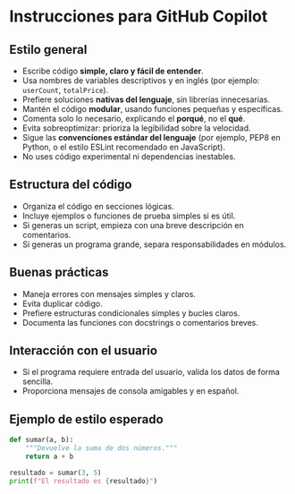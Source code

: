 # Instrucciones para GitHub Copilot

## Estilo general
- Escribe código **simple, claro y fácil de entender**.
- Usa nombres de variables descriptivos y en inglés (por ejemplo: `userCount`, `totalPrice`).
- Prefiere soluciones **nativas del lenguaje**, sin librerías innecesarias.
- Mantén el código **modular**, usando funciones pequeñas y específicas.
- Comenta solo lo necesario, explicando el **porqué**, no el **qué**.
- Evita sobreoptimizar: prioriza la legibilidad sobre la velocidad.
- Sigue las **convenciones estándar del lenguaje** (por ejemplo, PEP8 en Python, o el estilo ESLint recomendado en JavaScript).
- No uses código experimental ni dependencias inestables.

## Estructura del código
- Organiza el código en secciones lógicas.
- Incluye ejemplos o funciones de prueba simples si es útil.
- Si generas un script, empieza con una breve descripción en comentarios.
- Si generas un programa grande, separa responsabilidades en módulos.

## Buenas prácticas
- Maneja errores con mensajes simples y claros.
- Evita duplicar código.
- Prefiere estructuras condicionales simples y bucles claros.
- Documenta las funciones con docstrings o comentarios breves.

## Interacción con el usuario
- Si el programa requiere entrada del usuario, valida los datos de forma sencilla.
- Proporciona mensajes de consola amigables y en español.

## Ejemplo de estilo esperado
```python
def sumar(a, b):
    """Devuelve la suma de dos números."""
    return a + b

resultado = sumar(3, 5)
print(f"El resultado es {resultado}")
